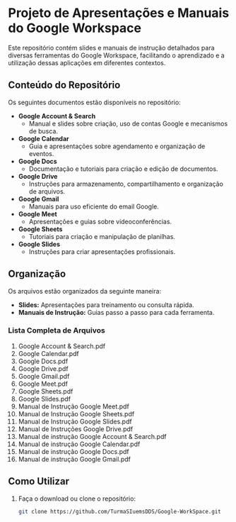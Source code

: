 # Projeto de Apresentações e Manuais do Google Workspace

Este repositório contém slides e manuais de instrução detalhados para diversas ferramentas do Google Workspace, facilitando o aprendizado e a utilização dessas aplicações em diferentes contextos.

## Conteúdo do Repositório

Os seguintes documentos estão disponíveis no repositório:

- **Google Account & Search**
  - Manual e slides sobre criação, uso de contas Google e mecanismos de busca.
- **Google Calendar**
  - Guia e apresentações sobre agendamento e organização de eventos.
- **Google Docs**
  - Documentação e tutoriais para criação e edição de documentos.
- **Google Drive**
  - Instruções para armazenamento, compartilhamento e organização de arquivos.
- **Google Gmail**
  - Manuais para uso eficiente do email Google.
- **Google Meet**
  - Apresentações e guias sobre videoconferências.
- **Google Sheets**
  - Tutoriais para criação e manipulação de planilhas.
- **Google Slides**
  - Instruções para criar apresentações profissionais.

## Organização

Os arquivos estão organizados da seguinte maneira:

- **Slides:** Apresentações para treinamento ou consulta rápida.
- **Manuais de Instrução:** Guias passo a passo para cada ferramenta.

### Lista Completa de Arquivos

1. Google Account & Search.pdf
2. Google Calendar.pdf
3. Google Docs.pdf
4. Google Drive.pdf
5. Google Gmail.pdf
6. Google Meet.pdf
7. Google Sheets.pdf
8. Google Slides.pdf
9. Manual de Instrução Google Meet.pdf
10. Manual de Instrução Google Sheets.pdf
11. Manual de Instrução Google Slides.pdf
12. Manual de Instruções Google Drive.pdf
13. Manual de instrução Google Account & Search.pdf
14. Manual de instrução Google Calendar.pdf
15. Manual de instrução Google Docs.pdf
16. Manual de instrução Google Gmail.pdf

## Como Utilizar

1. Faça o download ou clone o repositório:
   ```bash
   git clone https://github.com/TurmaSIuemsDDS/Google-WorkSpace.git
